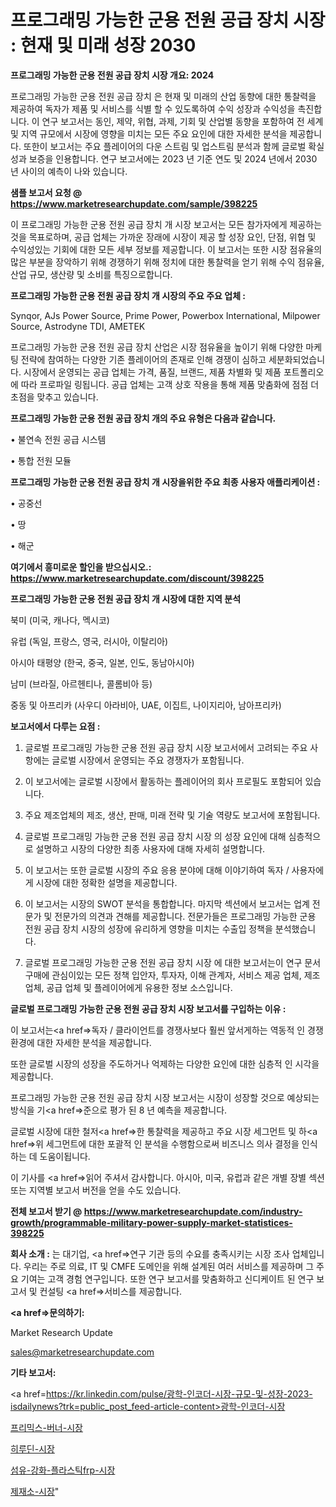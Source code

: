 # 프로그래밍 가능한 군용 전원 공급 장치 시장 : 현재 및 미래 성장 2030

<strong>프로그래밍 가능한 군용 전원 공급 장치 시장 개요: 2024</strong>

프로그래밍 가능한 군용 전원 공급 장치 은 현재 및 미래의 산업 동향에 대한 통찰력을 제공하여 독자가 제품 및 서비스를 식별 할 수 있도록하여 수익 성장과 수익성을 촉진합니다. 이 연구 보고서는 동인, 제약, 위협, 과제, 기회 및 산업별 동향을 포함하여 전 세계 및 지역 규모에서 시장에 영향을 미치는 모든 주요 요인에 대한 자세한 분석을 제공합니다. 또한이 보고서는 주요 플레이어의 다운 스트림 및 업스트림 분석과 함께 글로벌 확실성과 보증을 인용합니다. 연구 보고서에는 2023 년 기준 연도 및 2024 년에서 2030 년 사이의 예측이 나와 있습니다.



<strong>샘플 보고서 요청 @ <a href=https://www.marketresearchupdate.com/sample/398225>https://www.marketresearchupdate.com/sample/398225</a></strong>

이 프로그래밍 가능한 군용 전원 공급 장치 개 시장 보고서는 모든 참가자에게 제공하는 것을 목표로하며, 공급 업체는 가까운 장래에 시장이 제공 할 성장 요인, 단점, 위협 및 수익성있는 기회에 대한 모든 세부 정보를 제공합니다. 이 보고서는 또한 시장 점유율의 많은 부분을 장악하기 위해 경쟁하기 위해 정치에 대한 통찰력을 얻기 위해 수익 점유율, 산업 규모, 생산량 및 소비를 특징으로합니다.



<strong>프로그래밍 가능한 군용 전원 공급 장치 개 시장의 주요 주요 업체 :</strong>

Synqor, AJs Power Source, Prime Power, Powerbox International, Milpower Source, Astrodyne TDI, AMETEK

프로그래밍 가능한 군용 전원 공급 장치 산업은 시장 점유율을 높이기 위해 다양한 마케팅 전략에 참여하는 다양한 기존 플레이어의 존재로 인해 경쟁이 심하고 세분화되었습니다. 시장에서 운영되는 공급 업체는 가격, 품질, 브랜드, 제품 차별화 및 제품 포트폴리오에 따라 프로파일 링됩니다. 공급 업체는 고객 상호 작용을 통해 제품 맞춤화에 점점 더 초점을 맞추고 있습니다.



<strong>프로그래밍 가능한 군용 전원 공급 장치 개의 주요 유형은 다음과 같습니다.</strong>

• 불연속 전원 공급 시스템

• 통합 전원 모듈



<strong>프로그래밍 가능한 군용 전원 공급 장치 개 시장을위한 주요 최종 사용자 애플리케이션 :</strong>

• 공중선

• 땅

• 해군



<strong>여기에서 흥미로운 할인을 받으십시오.: <a href=https://www.marketresearchupdate.com/discount/398225>https://www.marketresearchupdate.com/discount/398225</a></strong>



<strong>프로그래밍 가능한 군용 전원 공급 장치 개 시장에 대한 지역 분석</strong>

북미 (미국, 캐나다, 멕시코)

유럽 (독일, 프랑스, 영국, 러시아, 이탈리아)

아시아 태평양 (한국, 중국, 일본, 인도, 동남아시아)

남미 (브라질, 아르헨티나, 콜롬비아 등)

중동 및 아프리카 (사우디 아라비아, UAE, 이집트, 나이지리아, 남아프리카)



<strong>보고서에서 다루는 요점 :</strong>

1. 글로벌 프로그래밍 가능한 군용 전원 공급 장치 시장 보고서에서 고려되는 주요 사항에는 글로벌 시장에서 운영되는 주요 경쟁자가 포함됩니다.

2. 이 보고서에는 글로벌 시장에서 활동하는 플레이어의 회사 프로필도 포함되어 있습니다.

3. 주요 제조업체의 제조, 생산, 판매, 미래 전략 및 기술 역량도 보고서에 포함됩니다.

4. 글로벌 프로그래밍 가능한 군용 전원 공급 장치 시장 의 성장 요인에 대해 심층적으로 설명하고 시장의 다양한 최종 사용자에 대해 자세히 설명합니다.

5. 이 보고서는 또한 글로벌 시장의 주요 응용 분야에 대해 이야기하여 독자 / 사용자에게 시장에 대한 정확한 설명을 제공합니다.

6. 이 보고서는 시장의 SWOT 분석을 통합합니다. 마지막 섹션에서 보고서는 업계 전문가 및 전문가의 의견과 견해를 제공합니다. 전문가들은 프로그래밍 가능한 군용 전원 공급 장치 시장의 성장에 유리하게 영향을 미치는 수출입 정책을 분석했습니다.

7. 글로벌 프로그래밍 가능한 군용 전원 공급 장치 시장 에 대한 보고서는이 연구 문서 구매에 관심이있는 모든 정책 입안자, 투자자, 이해 관계자, 서비스 제공 업체, 제조업체, 공급 업체 및 플레이어에게 유용한 정보 소스입니다.



<strong>글로벌 프로그래밍 가능한 군용 전원 공급 장치 시장 보고서를 구입하는 이유 :</strong>

이 보고서는<a href=>독자 / 클</a>라이언트를 경쟁사보다 훨씬 앞서게하는 역동적 인 경쟁 환경에 대한 자세한 분석을 제공합니다.

또한 글로벌 시장의 성장을 주도하거나 억제하는 다양한 요인에 대한 심층적 인 시각을 제공합니다.

프로그래밍 가능한 군용 전원 공급 장치 시장 보고서는 시장이 성장할 것으로 예상되는 방식을 기<a href=>준으로</a> 평가 된 8 년 예측을 제공합니다.

글로벌 시장에 대한 철저<a href=>한 통찰력</a>을 제공하고 주요 시장 세그먼트 및 하<a href=>위 세그</a>먼트에 대한 포괄적 인 분석을 수행함으로써 비즈니스 의사 결정을 인식하는 데 도움이됩니다.

이 기사를 <a href=>읽어 주</a>셔서 감사합니다. 아시아, 미국, 유럽과 같은 개별 장별 섹션 또는 지역별 보고서 버전을 얻을 수도 있습니다.



<strong>전체 보고서 받기 @ <a href=https://www.marketresearchupdate.com/industry-growth/programmable-military-power-supply-market-statistices-398225>https://www.marketresearchupdate.com/industry-growth/programmable-military-power-supply-market-statistices-398225</a></strong>



<strong>회사 소개 :</strong>
는 대기업, <a href=>연구 기</a>관 등의 수요를 충족시키는 시장 조사 업체입니다. 우리는 주로 의료, IT 및 CMFE 도메인을 위해 설계된 여러 서비스를 제공하며 그 주요 기여는 고객 경험 연구입니다. 또한 연구 보고서를 맞춤화하고 신디케이트 된 연구 보고서 및 컨설팅 <a href=>서비</a>스를 제공합니다.



<strong><a href=>문의하기:</a></strong>

Market Research Update

sales@marketresearchupdate.com



<strong>기타 보고서:</strong>

<a href=https://kr.linkedin.com/pulse/광학-인코더-시장-규모-및-성장-2023-isdailynews?trk=public_post_feed-article-content>광학-인코더-시장</a>

<a href=https://www.linkedin.com/pulse/프리믹스-버너-시장-현재-및-미래-성장-2029-isdailynews/>프리믹스-버너-시장</a>

<a href=https://www.linkedin.com/pulse/히루딘-시장-동향-및-성장-전망-survey-spotlight-pro-24-analysis-q1roc/>히루딘-시장</a>

<a href=https://www.linkedin.com/pulse/섬유-강화-플라스틱frp-시장-세분화-연구-및-목표-고객2029년-analytics-alchemy-360-analysis-dp0vf/>섬유-강화-플라스틱frp-시장</a>

<a href=https://www.linkedin.com/pulse/제재소-시장-진입-전략-및-위험-평가2030년-analytics-alchemy-360-analysis-6vjmc/>제재소-시장</a>"
